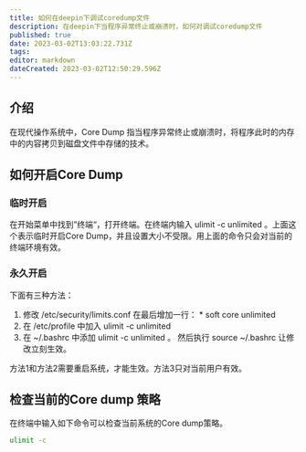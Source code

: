 ```yaml
---
title: 如何在deepin下调试coredump文件
description: 在deepin下当程序异常终止或崩溃时，如何对调试coredump文件
published: true
date: 2023-03-02T13:03:22.731Z
tags: 
editor: markdown
dateCreated: 2023-03-02T12:50:29.596Z
---
```


## 介绍
在现代操作系统中，Core Dump 指当程序异常终止或崩溃时，将程序此时的内存中的内容拷贝到磁盘文件中存储的技术。

## 如何开启Core Dump

### 临时开启
在开始菜单中找到”终端“，打开终端。在终端内输入 ulimit -c
unlimited 。上面这个表示临时开启Core Dump，并且设置大小不受限。用上面的命令只会对当前的终端环境有效。

### 永久开启
下面有三种方法：
1. 修改 /etc/security/limits.conf 
在最后增加一行： * soft core unlimited 
2. 在 /etc/profile 中加入 ulimit -c unlimited
3. 在 ~/.bashrc 中添加 ulimit -c unlimited 。
然后执行 source ~/.bashrc 让修改立刻生效。

方法1和方法2需要重启系统，才能生效。方法3只对当前用户有效。

## 检查当前的Core dump 策略
在终端中输入如下命令可以检查当前系统的Core dump策略。
```bash
ulimit -c
```
